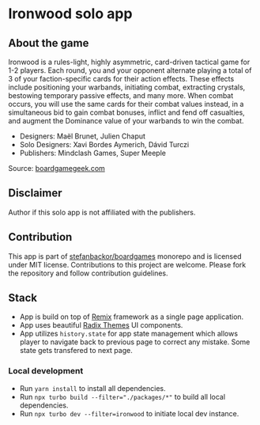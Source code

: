 # Ironwood solo app

## About the game

Ironwood is a rules-light, highly asymmetric, card-driven tactical game for 1-2 players. Each round, you and your opponent alternate playing a total of 3 of your faction-specific cards for their action effects. These effects include positioning your warbands, initiating combat, extracting crystals, bestowing temporary passive effects, and many more. When combat occurs, you will use the same cards for their combat values instead, in a simultaneous bid to gain combat bonuses, inflict and fend off casualties, and augment the Dominance value of your warbands to win the combat.

- Designers: Maël Brunet, Julien Chaput
- Solo Designers: Xavi Bordes Aymerich, Dávid Turczi
- Publishers: Mindclash Games, Super Meeple

Source: [boardgamegeek.com](https://boardgamegeek.com/boardgame/407343/ironwood)

## Disclaimer

Author if this solo app is not affiliated with the publishers.

## Contribution

This app is part of [stefanbackor/boardgames](https://github.com/stefanbackor/boardgames) monorepo and is licensed under MIT license. Contributions to this project are welcome. Please fork the repository and follow contribution guidelines.

## Stack

- App is build on top of [Remix](https://remix.run/) framework as a single page application.
- App uses beautiful [Radix Themes](https://www.radix-ui.com/) UI components.
- App utilizes `history.state` for app state management which allows player to navigate back to previous page to correct any mistake. Some state gets transfered to next page.

### Local development

- Run `yarn install` to install all dependencies.
- Run `npx turbo build --filter="./packages/*"` to build all local dependencies.
- Run `npx turbo dev --filter=ironwood` to initiate local dev instance.
